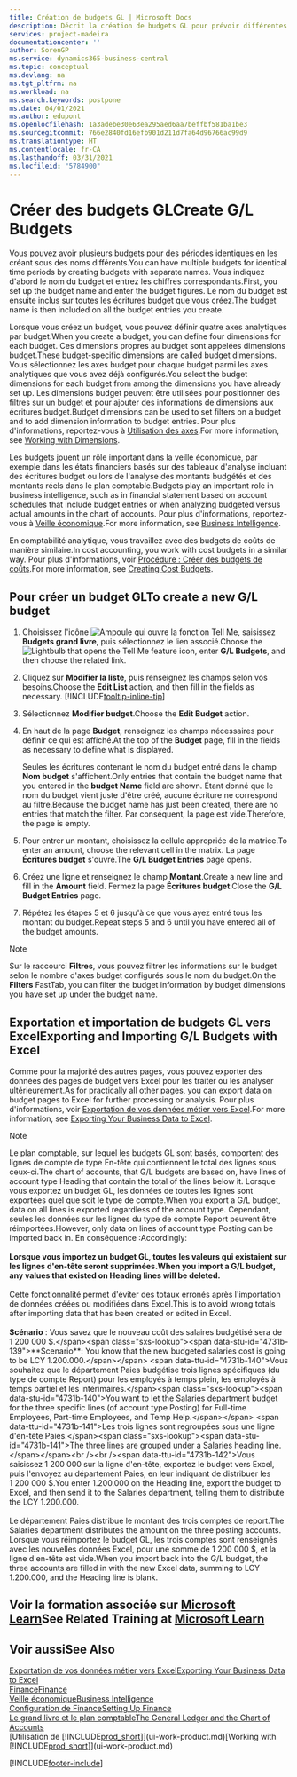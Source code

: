 ```yaml
---
title: Création de budgets GL | Microsoft Docs
description: Décrit la création de budgets GL pour prévoir différentes activités financières et affecter des dimensions à des fins de veille économique.
services: project-madeira
documentationcenter: ''
author: SorenGP
ms.service: dynamics365-business-central
ms.topic: conceptual
ms.devlang: na
ms.tgt_pltfrm: na
ms.workload: na
ms.search.keywords: postpone
ms.date: 04/01/2021
ms.author: edupont
ms.openlocfilehash: 1a3adebe30e63ea295aed6aa7beffbf581ba1be3
ms.sourcegitcommit: 766e2840fd16efb901d211d7fa64d96766ac99d9
ms.translationtype: HT
ms.contentlocale: fr-CA
ms.lasthandoff: 03/31/2021
ms.locfileid: "5784900"
---
```

# <a name="create-gl-budgets"></a><span data-ttu-id="4731b-103">Créer des budgets GL</span><span class="sxs-lookup"><span data-stu-id="4731b-103">Create G/L Budgets</span></span>
<span data-ttu-id="4731b-104">Vous pouvez avoir plusieurs budgets pour des périodes identiques en les créant sous des noms différents.</span><span class="sxs-lookup"><span data-stu-id="4731b-104">You can have multiple budgets for identical time periods by creating budgets with separate names.</span></span> <span data-ttu-id="4731b-105">Vous indiquez d'abord le nom du budget et entrez les chiffres correspondants.</span><span class="sxs-lookup"><span data-stu-id="4731b-105">First, you set up the budget name and enter the budget figures.</span></span> <span data-ttu-id="4731b-106">Le nom du budget est ensuite inclus sur toutes les écritures budget que vous créez.</span><span class="sxs-lookup"><span data-stu-id="4731b-106">The budget name is then included on all the budget entries you create.</span></span>  

<span data-ttu-id="4731b-107">Lorsque vous créez un budget, vous pouvez définir quatre axes analytiques par budget.</span><span class="sxs-lookup"><span data-stu-id="4731b-107">When you create a budget, you can define four dimensions for each budget.</span></span> <span data-ttu-id="4731b-108">Ces dimensions propres au budget sont appelées dimensions budget.</span><span class="sxs-lookup"><span data-stu-id="4731b-108">These budget-specific dimensions are called budget dimensions.</span></span> <span data-ttu-id="4731b-109">Vous sélectionnez les axes budget pour chaque budget parmi les axes analytiques que vous avez déjà configurés.</span><span class="sxs-lookup"><span data-stu-id="4731b-109">You select the budget dimensions for each budget from among the dimensions you have already set up.</span></span> <span data-ttu-id="4731b-110">Les dimensions budget peuvent être utilisées pour positionner des filtres sur un budget et pour ajouter des informations de dimensions aux écritures budget.</span><span class="sxs-lookup"><span data-stu-id="4731b-110">Budget dimensions can be used to set filters on a budget and to add dimension information to budget entries.</span></span> <span data-ttu-id="4731b-111">Pour plus d'informations, reportez-vous à [Utilisation des axes](finance-dimensions.md).</span><span class="sxs-lookup"><span data-stu-id="4731b-111">For more information, see [Working with Dimensions](finance-dimensions.md).</span></span>

<span data-ttu-id="4731b-112">Les budgets jouent un rôle important dans la veille économique, par exemple dans les états financiers basés sur des tableaux d'analyse incluant des écritures budget ou lors de l'analyse des montants budgétés et des montants réels dans le plan comptable.</span><span class="sxs-lookup"><span data-stu-id="4731b-112">Budgets play an important role in business intelligence, such as in financial statement based on account schedules that include budget entries or when analyzing budgeted versus actual amounts in the chart of accounts.</span></span> <span data-ttu-id="4731b-113">Pour plus d'informations, reportez-vous à [Veille économique](bi.md).</span><span class="sxs-lookup"><span data-stu-id="4731b-113">For more information, see [Business Intelligence](bi.md).</span></span>

<span data-ttu-id="4731b-114">En comptabilité analytique, vous travaillez avec des budgets de coûts de manière similaire.</span><span class="sxs-lookup"><span data-stu-id="4731b-114">In cost accounting, you work with cost budgets in a similar way.</span></span> <span data-ttu-id="4731b-115">Pour plus d'informations, voir [Procédure : Créer des budgets de coûts](finance-create-cost-budgets.md).</span><span class="sxs-lookup"><span data-stu-id="4731b-115">For more information, see [Creating Cost Budgets](finance-create-cost-budgets.md).</span></span>    

## <a name="to-create-a-new-gl-budget"></a><span data-ttu-id="4731b-116">Pour créer un budget GL</span><span class="sxs-lookup"><span data-stu-id="4731b-116">To create a new G/L budget</span></span>  
1. <span data-ttu-id="4731b-117">Choisissez l'icône ![Ampoule qui ouvre la fonction Tell Me](media/ui-search/search_small.png "Dites-moi ce que vous voulez faire"), saisissez **Budgets grand livre**, puis sélectionnez le lien associé.</span><span class="sxs-lookup"><span data-stu-id="4731b-117">Choose the ![Lightbulb that opens the Tell Me feature](media/ui-search/search_small.png "Tell me what you want to do") icon, enter **G/L Budgets**, and then choose the related link.</span></span>  
2. <span data-ttu-id="4731b-118">Cliquez sur **Modifier la liste**, puis renseignez les champs selon vos besoins.</span><span class="sxs-lookup"><span data-stu-id="4731b-118">Choose the **Edit List** action, and then fill in the fields as necessary.</span></span> [!INCLUDE[tooltip-inline-tip](includes/tooltip-inline-tip_md.md)]  
3. <span data-ttu-id="4731b-119">Sélectionnez **Modifier budget**.</span><span class="sxs-lookup"><span data-stu-id="4731b-119">Choose the **Edit Budget** action.</span></span>
4. <span data-ttu-id="4731b-120">En haut de la page **Budget**, renseignez les champs nécessaires pour définir ce qui est affiché.</span><span class="sxs-lookup"><span data-stu-id="4731b-120">At the top of the **Budget** page, fill in the fields as necessary to define what is displayed.</span></span>  

    <span data-ttu-id="4731b-121">Seules les écritures contenant le nom du budget entré dans le champ **Nom budget** s'affichent.</span><span class="sxs-lookup"><span data-stu-id="4731b-121">Only entries that contain the budget name that you entered in the **budget Name** field are shown.</span></span> <span data-ttu-id="4731b-122">Étant donné que le nom du budget vient juste d'être créé, aucune écriture ne correspond au filtre.</span><span class="sxs-lookup"><span data-stu-id="4731b-122">Because the budget name has just been created, there are no entries that match the filter.</span></span> <span data-ttu-id="4731b-123">Par conséquent, la page est vide.</span><span class="sxs-lookup"><span data-stu-id="4731b-123">Therefore, the page is empty.</span></span>  
5. <span data-ttu-id="4731b-124">Pour entrer un montant, choisissez la cellule appropriée de la matrice.</span><span class="sxs-lookup"><span data-stu-id="4731b-124">To enter an amount, choose the relevant cell in the matrix.</span></span> <span data-ttu-id="4731b-125">La page **Écritures budget** s'ouvre.</span><span class="sxs-lookup"><span data-stu-id="4731b-125">The **G/L Budget Entries** page opens.</span></span>  
6. <span data-ttu-id="4731b-126">Créez une ligne et renseignez le champ **Montant**.</span><span class="sxs-lookup"><span data-stu-id="4731b-126">Create a new line and fill in the **Amount** field.</span></span> <span data-ttu-id="4731b-127">Fermez la page **Écritures budget**.</span><span class="sxs-lookup"><span data-stu-id="4731b-127">Close the **G/L Budget Entries** page.</span></span>  
7. <span data-ttu-id="4731b-128">Répétez les étapes 5 et 6 jusqu'à ce que vous ayez entré tous les montant du budget.</span><span class="sxs-lookup"><span data-stu-id="4731b-128">Repeat steps 5 and 6 until you have entered all of the budget amounts.</span></span>  

> [!NOTE]  
>  <span data-ttu-id="4731b-129">Sur le raccourci **Filtres**, vous pouvez filtrer les informations sur le budget selon le nombre d'axes budget configurés sous le nom du budget.</span><span class="sxs-lookup"><span data-stu-id="4731b-129">On the **Filters** FastTab, you can filter the budget information by budget dimensions you have set up under the budget name.</span></span>

## <a name="exporting-and-importing-gl-budgets-with-excel"></a><span data-ttu-id="4731b-130">Exportation et importation de budgets GL vers Excel</span><span class="sxs-lookup"><span data-stu-id="4731b-130">Exporting and Importing G/L Budgets with Excel</span></span>
<span data-ttu-id="4731b-131">Comme pour la majorité des autres pages, vous pouvez exporter des données des pages de budget vers Excel pour les traiter ou les analyser ultérieurement.</span><span class="sxs-lookup"><span data-stu-id="4731b-131">As for practically all other pages, you can export data on budget pages to Excel for further processing or analysis.</span></span> <span data-ttu-id="4731b-132">Pour plus d'informations, voir [Exportation de vos données métier vers Excel](about-export-data.md).</span><span class="sxs-lookup"><span data-stu-id="4731b-132">For more information, see [Exporting Your Business Data to Excel](about-export-data.md).</span></span>

> [!NOTE]
> <span data-ttu-id="4731b-133">Le plan comptable, sur lequel les budgets GL sont basés, comportent des lignes de compte de type En-tête qui contiennent le total des lignes sous ceux-ci.</span><span class="sxs-lookup"><span data-stu-id="4731b-133">The chart of accounts, that G/L budgets are based on, have lines of account type Heading that contain the total of the lines below it.</span></span> <span data-ttu-id="4731b-134">Lorsque vous exportez un budget GL, les données de toutes les lignes sont exportées quel que soit le type de compte.</span><span class="sxs-lookup"><span data-stu-id="4731b-134">When you export a G/L budget, data on all lines is exported regardless of the account type.</span></span> <span data-ttu-id="4731b-135">Cependant, seules les données sur les lignes du type de compte Report peuvent être réimportées.</span><span class="sxs-lookup"><span data-stu-id="4731b-135">However, only data on lines of account type Posting can be imported back in.</span></span> <span data-ttu-id="4731b-136">En conséquence :</span><span class="sxs-lookup"><span data-stu-id="4731b-136">Accordingly:</span></span> <br /><br /> <span data-ttu-id="4731b-137">**Lorsque vous importez un budget GL, toutes les valeurs qui existaient sur les lignes d'en-tête seront supprimées.**</span><span class="sxs-lookup"><span data-stu-id="4731b-137">**When you import a G/L budget, any values that existed on Heading lines will be deleted.**</span></span> <br /><br /> <span data-ttu-id="4731b-138">Cette fonctionnalité permet d'éviter des totaux erronés après l'importation de données créées ou modifiées dans Excel.</span><span class="sxs-lookup"><span data-stu-id="4731b-138">This is to avoid wrong totals after importing data that has been created or edited in Excel.</span></span><br /><br /> <span data-ttu-id="4731b-139">**Scénario** : Vous savez que le nouveau coût des salaires budgétisé sera de 1 200 000 $.</span><span class="sxs-lookup"><span data-stu-id="4731b-139">**Scenario**: You know that the new budgeted salaries cost is going to be LCY 1.200.000.</span></span> <span data-ttu-id="4731b-140">Vous souhaitez que le département Paies budgétise trois lignes spécifiques (du type de compte Report) pour les employés à temps plein, les employés à temps partiel et les intérimaires.</span><span class="sxs-lookup"><span data-stu-id="4731b-140">You want to let the Salaries department budget for the three specific lines (of account type Posting) for Full-time Employees, Part-time Employees, and Temp Help.</span></span> <span data-ttu-id="4731b-141">Les trois lignes sont regroupées sous une ligne d'en-tête Paies.</span><span class="sxs-lookup"><span data-stu-id="4731b-141">The three lines are grouped under a Salaries heading line.</span></span><br /><br /><span data-ttu-id="4731b-142">Vous saisissez 1 200 000 sur la ligne d'en-tête, exportez le budget vers Excel, puis l'envoyez au département Paies, en leur indiquant de distribuer les 1 200 000 $.</span><span class="sxs-lookup"><span data-stu-id="4731b-142">You enter 1.200.000 on the Heading line, export the budget to Excel, and then send it to the Salaries department, telling them to distribute the LCY 1.200.000.</span></span><br /><br /> <span data-ttu-id="4731b-143">Le département Paies distribue le montant des trois comptes de report.</span><span class="sxs-lookup"><span data-stu-id="4731b-143">The Salaries department distributes the amount on the three posting accounts.</span></span> <span data-ttu-id="4731b-144">Lorsque vous réimportez le budget GL, les trois comptes sont renseignés avec les nouvelles données Excel, pour une somme de 1 200 000 $, et la ligne d'en-tête est vide.</span><span class="sxs-lookup"><span data-stu-id="4731b-144">When you import back into the G/L budget, the three accounts are filled in with the new Excel data, summing to LCY 1.200.000, and the Heading line is blank.</span></span>

## <a name="see-related-training-at-microsoft-learn"></a><span data-ttu-id="4731b-145">Voir la formation associée sur [Microsoft Learn](/learn/modules/budgets-exchange-rates-dynamics-365-business-central/index)</span><span class="sxs-lookup"><span data-stu-id="4731b-145">See Related Training at [Microsoft Learn](/learn/modules/budgets-exchange-rates-dynamics-365-business-central/index)</span></span>

## <a name="see-also"></a><span data-ttu-id="4731b-146">Voir aussi</span><span class="sxs-lookup"><span data-stu-id="4731b-146">See Also</span></span>
[<span data-ttu-id="4731b-147">Exportation de vos données métier vers Excel</span><span class="sxs-lookup"><span data-stu-id="4731b-147">Exporting Your Business Data to Excel</span></span>](about-export-data.md)  
[<span data-ttu-id="4731b-148">Finance</span><span class="sxs-lookup"><span data-stu-id="4731b-148">Finance</span></span>](finance.md)  
[<span data-ttu-id="4731b-149">Veille économique</span><span class="sxs-lookup"><span data-stu-id="4731b-149">Business Intelligence</span></span>](bi.md)  
[<span data-ttu-id="4731b-150">Configuration de Finance</span><span class="sxs-lookup"><span data-stu-id="4731b-150">Setting Up Finance</span></span>](finance-setup-finance.md)  
[<span data-ttu-id="4731b-151">Le grand livre et le plan comptable</span><span class="sxs-lookup"><span data-stu-id="4731b-151">The General Ledger and the Chart of Accounts</span></span>](finance-general-ledger.md)  
<span data-ttu-id="4731b-152">[Utilisation de [!INCLUDE[prod_short](includes/prod_short.md)]](ui-work-product.md)</span><span class="sxs-lookup"><span data-stu-id="4731b-152">[Working with [!INCLUDE[prod_short](includes/prod_short.md)]](ui-work-product.md)</span></span>  


[!INCLUDE[footer-include](includes/footer-banner.md)]